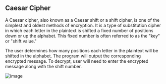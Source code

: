 <h2>Caesar Cipher</h2>

A Caesar cipher, also known as a Caesar shift or a shift cipher, is one of the simplest and oldest methods of encryption. It is a type of substitution cipher in which each letter in the plaintext is shifted a fixed number of positions down or up the alphabet. This fixed number is often referred to as the "key" or "shift value."

The user determines how many positions each letter in the plaintext will be shifted in the alphabet. The program will output the corresponding encrypted message. To decrypt, user will need to enter the encrypted message along with the shift number.


<img src="https://i.imgur.com/RuPqi0x.png" alt="image"/>
